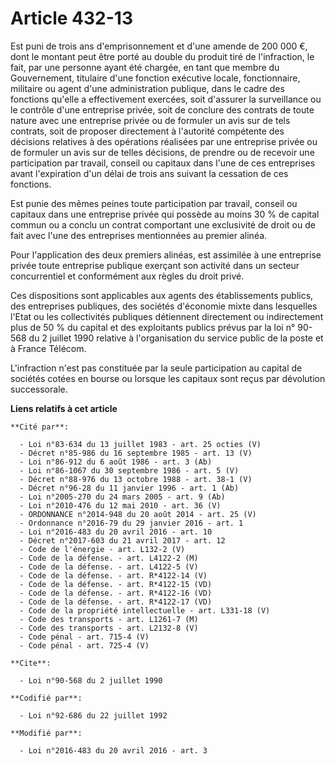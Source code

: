 # Article 432-13

Est puni de trois ans d'emprisonnement et d'une amende de 200 000 €, dont le montant peut être porté au double du produit
tiré de l'infraction, le fait, par une personne ayant été chargée, en tant que membre du Gouvernement, titulaire d'une
fonction exécutive locale, fonctionnaire, militaire ou agent d'une administration publique, dans le cadre des fonctions
qu'elle a effectivement exercées, soit d'assurer la surveillance ou le contrôle d'une entreprise privée, soit de conclure des
contrats de toute nature avec une entreprise privée ou de formuler un avis sur de tels contrats, soit de proposer directement
à l'autorité compétente des décisions relatives à des opérations réalisées par une entreprise privée ou de formuler un avis
sur de telles décisions, de prendre ou de recevoir une participation par travail, conseil ou capitaux dans l'une de ces
entreprises avant l'expiration d'un délai de trois ans suivant la cessation de ces fonctions. 

Est punie des mêmes peines toute participation par travail, conseil ou capitaux dans une entreprise privée qui possède au
moins 30 % de capital commun ou a conclu un contrat comportant une exclusivité de droit ou de fait avec l'une des entreprises
mentionnées au premier alinéa. 

Pour l'application des deux premiers alinéas, est assimilée à une entreprise privée toute entreprise publique exerçant son
activité dans un secteur concurrentiel et conformément aux règles du droit privé. 

Ces dispositions sont applicables aux agents des établissements publics, des entreprises publiques, des sociétés d'économie
mixte dans lesquelles l'Etat ou les collectivités publiques détiennent directement ou indirectement plus de 50 % du capital
et des exploitants publics prévus par la loi n° 90-568 du 2 juillet 1990 relative à l'organisation du service public de la
poste et à France Télécom. 

L'infraction n'est pas constituée par la seule participation au capital de sociétés cotées en bourse ou lorsque les capitaux
sont reçus par dévolution successorale.

**Liens relatifs à cet article**

	**Cité par**:

	  - Loi n°83-634 du 13 juillet 1983 - art. 25 octies (V)
	  - Décret n°85-986 du 16 septembre 1985 - art. 13 (V)
	  - Loi n°86-912 du 6 août 1986 - art. 3 (Ab)
	  - Loi n°86-1067 du 30 septembre 1986 - art. 5 (V)
	  - Décret n°88-976 du 13 octobre 1988 - art. 38-1 (V)
	  - Décret n°96-28 du 11 janvier 1996 - art. 1 (Ab)
	  - Loi n°2005-270 du 24 mars 2005 - art. 9 (Ab)
	  - Loi n°2010-476 du 12 mai 2010 - art. 36 (V)
	  - ORDONNANCE n°2014-948 du 20 août 2014 - art. 25 (V)
	  - Ordonnance n°2016-79 du 29 janvier 2016 - art. 1
	  - Loi n°2016-483 du 20 avril 2016 - art. 10
	  - Décret n°2017-603 du 21 avril 2017 - art. 12
	  - Code de l'énergie - art. L132-2 (V)
	  - Code de la défense. - art. L4122-2 (M)
	  - Code de la défense. - art. L4122-5 (V)
	  - Code de la défense. - art. R*4122-14 (V)
	  - Code de la défense. - art. R*4122-15 (VD)
	  - Code de la défense. - art. R*4122-16 (VD)
	  - Code de la défense. - art. R*4122-17 (VD)
	  - Code de la propriété intellectuelle - art. L331-18 (V)
	  - Code des transports - art. L1261-7 (M)
	  - Code des transports - art. L2132-8 (V)
	  - Code pénal - art. 715-4 (V)
	  - Code pénal - art. 725-4 (V)

	**Cite**:

	  - Loi n°90-568 du 2 juillet 1990

	**Codifié par**:

	  - Loi n°92-686 du 22 juillet 1992

	**Modifié par**:

	  - Loi n°2016-483 du 20 avril 2016 - art. 3
